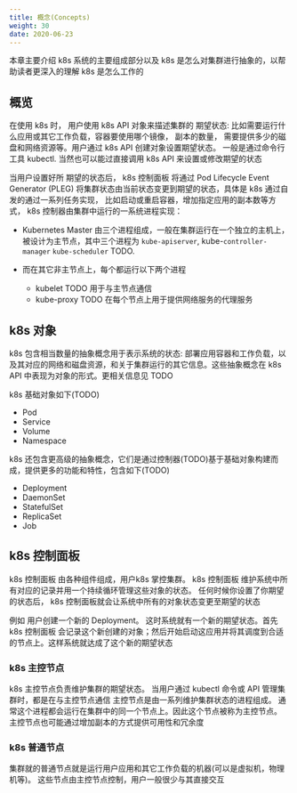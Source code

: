 ```yaml
---
title: 概念(Concepts)
weight: 30
date: 2020-06-23
---
```


本章主要介绍 k8s 系统的主要组成部分以及 k8s 是怎么对集群进行抽象的，以帮助读者更深入的理解 k8s 是怎么工作的

## 概览

在使用 k8s 时， 用户使用 k8s API 对象来描述集群的 期望状态: 比如需要运行什么应用或其它工作负载，容器要使用哪个镜像， 副本的数量， 需要提供多少的磁盘和网络资源等。用户通过 k8s API 创建对象设置期望状态。 一般是通过命令行工具 kubectl. 当然也可以能过直接调用 k8s API 来设置或修改期望的状态

当用户设置好所 期望的状态后， k8s 控制面板 将通过 Pod Lifecycle Event Generator (PLEG) 将集群状态由当前状态变更到期望的状态，具体是 k8s 通过自发的通过一系列任务实现， 比如启动或重启容器，增加指定应用的副本数等方式， k8s 控制器由集群中运行的一系统进程实现：
- Kubernetes Master 由三个进程组成，一般在集群运行在一个独立的主机上，被设计为主节点，其中三个进程为 `kube-apiserver`, kube-`controller-manager` `kube-scheduler` TODO.

- 而在其它非主节点上，每个都运行以下两个进程

  - kubelet TODO 用于与主节点通信
  - kube-proxy TODO 在每个节点上用于提供网络服务的代理服务


## k8s 对象

k8s 包含相当数量的抽象概念用于表示系统的状态: 部署应用容器和工作负载，以及其对应的网络和磁盘资源，和关于集群运行的其它信息。这些抽象概念在 k8s API 中表现为对象的形式。更相关信息见 TODO

k8s 基础对象如下(TODO)

- Pod
- Service
- Volume
- Namespace

k8s 还包含更高级的抽象概念，它们是通过控制器(TODO)基于基础对象构建而成，提供更多的功能和特性，包含如下(TODO)

- Deployment
- DaemonSet
- StatefulSet
- ReplicaSet
- Job

## k8s 控制面板

k8s 控制面板 由各种组件组成，用户k8s 掌控集群。
k8s 控制面板 维护系统中所有对应的记录并用一个持续循环管理这些对象的状态。 任何时候你设置了你期望的状态后， k8s 控制面板就会让系统中所有的对象状态变更至期望的状态

例如 用户创建一个新的 Deployment。 这时系统就有一个新的期望状态。首先 k8s 控制面板 会记录这个新创建的对象；然后开始启动这应用并将其调度到合适的节点上。这样系统就达成了这个新的期望状态

### k8s 主控节点

k8s 主控节点负责维护集群的期望状态。 当用户通过 kubectl 命令或 API 管理集群时，都是在与主控节点通信
主控节点是由一系列维护集群状态的进程组成。 通常这个进程都会运行在集群中的同一个节点上。因此这个节点被称为主控节点。 主控节点也可能通过增加副本的方式提供可用性和冗余度

### k8s 普通节点

集群就的普通节点就是运行用户应用和其它工作负载的机器(可以是虚拟机，物理机等)。 这些节点由主控节点控制，用户一般很少与其直接交互
